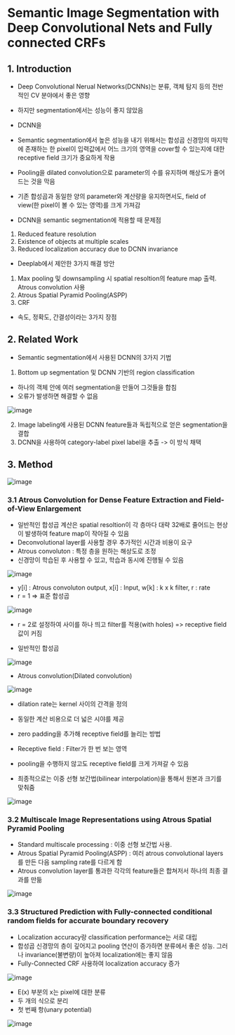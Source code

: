 # Semantic Image Segmentation with Deep Convolutional Nets and Fully connected CRFs

## 1. Introduction

- Deep Convolutional Nerual Networks(DCNNs)는 분류, 객체 탐지 등의 전반적인 CV 분야에서 좋은 영향
- 하지만 segmentation에서는 성능이 좋지 않았음
- DCNN을 

- Semantic segmentation에서 높은 성능을 내기 위해서는 합성곱 신경망의 마지막에 존재하는 한 pixel이 입력값에서 어느 크기의 영역을 cover할 수 있는지에 대한 receptive field 크기가 중요하게 작용
- Pooling을 dilated convolution으로 parameter의 수를 유지하며 해상도가 줄어드는 것을 막음
- 기존 합성곱과 동일한 양의 parameter와 계산량을 유지하면서도, field of view(한 pixel이 볼 수 있는 영역)를 크게 가져감
- DCNN을 semantic segmentation에 적용할 때 문제점
1. Reduced feature resolution
2. Existence of objects at multiple scales
3. Reduced localization accuracy due to DCNN invariance

- Deeplab에서 제안한 3가지 해결 방안

1. Max pooling 및 downsampling 시 spatial resoltion의 feature map 출력. Atrous convolution 사용
2. Atrous Spatial Pyramid Pooling(ASPP)
3. CRF

- 속도, 정확도, 간결성이라는 3가지 장점 

## 2. Related Work

- Semantic segmentation에서 사용된 DCNN의 3가지 기법

1. Bottom up segmentation 및 DCNN 기반의 region classification

- 하나의 객체 안에 여러 segmentation을 만들어 그것들을 합침
- 오류가 발생하면 해결할 수 없음

![image](https://user-images.githubusercontent.com/80622859/218249292-c071ac57-503f-4ea6-99f0-1000d72ed970.png)

2. Image labeling에 사용된 DCNN feature들과 독립적으로 얻은 segmentation을 결합
3. DCNN을 사용하여 category-label pixel label을 추출 -> 이 방식 채택

## 3. Method
 
![image](https://user-images.githubusercontent.com/80622859/218298227-7c9570c0-2b69-4a54-aaea-37747cc4e320.png)

### 3.1 Atrous Convolution for Dense Feature Extraction and Field-of-View Enlargement

- 일반적인 합성곱 계산은 spatial resoltion이 각 층마다 대략 32배로 줄어드는 현상이 발생하여 feature map이 작아질 수 있음
- Deconvolutional layer를 사용할 경우 추가적인 시간과 비용이 요구
- Atrous convoluton : 특정 층을 원하는 해상도로 조정
- 신경망이 학습된 후 사용할 수 있고, 학습과 동시에 진행될 수 있음

![image](https://user-images.githubusercontent.com/80622859/218298308-6e599a25-2648-4e0e-9cf0-0772457c4ef6.png)

- y[i] : Atrous convoluton output, x[i] : Input, w[k] : k x k filter, r : rate
- r = 1 => 표준 합성곱

![image](https://user-images.githubusercontent.com/80622859/218298338-53b36b14-f180-42b0-8b0f-a9e39119c46e.png)

- r = 2로 설정하여 사이를 하나 띄고 filter를 적용(with holes) => receptive field 값이 커짐

- 일반적인 합성곱

![image](https://user-images.githubusercontent.com/80622859/218299640-13a25a68-51d2-438e-8924-41b91278b445.png)

- Atrous convolution(Dilated convolution)

![image](https://user-images.githubusercontent.com/80622859/218299659-6aa1a351-65f6-45e3-9b43-6e7a9d3909c4.png)

- dilation rate는 kernel 사이의 간격을 정의
- 동일한 계산 비용으로 더 넓은 시야를 제공
- zero padding을 추가해 receptive field를 늘리는 방법
- Receptive field : Filter가 한 번 보는 영역
- pooling을 수행하지 않고도 receptive field를 크게 가져갈 수 있음

- 최종적으로는 이중 선형 보간법(bilinear interpolation)을 통해서 원본과 크기를 맞춰줌

![image](https://user-images.githubusercontent.com/80622859/218299817-8c2b389f-39a3-4665-a358-9eebaa44ce7f.png)

### 3.2 Multiscale Image Representations using Atrous Spatial Pyramid Pooling

- Standard multiscale processing  : 이중 선형 보간법 사용.
- Atrous Spatial Pyramid Pooling(ASPP) : 여러 atrous convolutional layers를 만든 다음 sampling rate를 다르게 함
- Atrous convolution layer를 통과한 각각의 feature들은 합쳐저서 하나의 최종 결과를 만듦

![image](https://user-images.githubusercontent.com/80622859/218299907-cac5d22a-9aff-4ef6-a6b8-2ba684146014.png)

### 3.3 Structured Prediction with Fully-connected conditional random fields for accurate boundary recovery

- Localization accuracy랑 classification performance는 서로 대립
- 합성곱 신경망의 층이 깊어지고 pooling 연산이 증가하면 분류에서 좋은 성능. 그러나 invariance(불변량)이 높아져 localization에는 좋지 않음
- Fully-Connected CRF 사용하여 localization accuracy 증가

![image](https://user-images.githubusercontent.com/80622859/218300009-620fdc01-511d-448e-a7dc-deb4f919c50d.png)

- E(x) 부분의 x는 pixel에 대한 분류
- 두 개의 식으로 분리
- 첫 번째 항(unary potential)

![image](https://user-images.githubusercontent.com/80622859/218300035-51fd11e6-0e8e-4589-a42b-41c3d3e4b2be.png)






